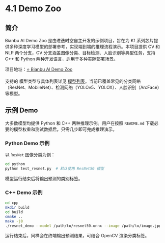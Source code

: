 # 4.1 Demo Zoo

## 简介

Bianbu AI Demo Zoo 是由进迭时空自主开发的示例项目，旨在为 K1 系列芯片提供多种深度学习模型的部署参考，实现端到端的推理流程演示。本项目提供 CV 和 NLP 两个分支，CV 分支涵盖图像分类、目标检测、人脸识别等典型任务，支持 C++ 和 Python 两种开发语言，适用于多种实际部署场景。

项目地址：[⭐ Bianbu AI Demo Zoo ](https://gitee.com/bianbu/spacemit-demo.git)

支持的 模型类型与具体列表详见 [模型列表](https://gitee.com/bianbu/spacemit-demo/blob/main/README.md#cv%E6%A8%A1%E5%9E%8B%E6%80%A7%E8%83%BD)。当前已覆盖常见的分类网络（ResNet、MobileNet）、检测网络（YOLOv5、YOLOX）、人脸识别（ArcFace）等模型。

## 示例 Demo

大多数模型均提供 Python 和 C++ 两种推理示例。用户在按照 `README.md` 下载必要的模型权重和测试数据后，只需几步即可完成推理演示。

### Python Demo 示例

以 `ResNet` 图像分类为例：

```bash
cd python
python test_resnet.py  # 默认使用 ResNet50 模型
```

模型运行结束后将输出预测的类别标签。

### C++ Demo 示例

```bash
cd cpp
mkdir build
cd build
cmake ..
make -j8
./resnet_demo --model /path/to/resnet50.onnx --image /path/to/image.jpg
```

运行结束后，同样会在终端输出预测结果，可结合 OpenCV 渲染分类标签。
